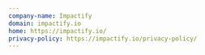 ```yaml
---
company-name: Impactify
domain: impactify.io
home: https://impactify.io/
privacy-policy: https://impactify.io/privacy-policy/
---
```




